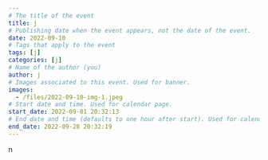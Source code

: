 ```yaml
---
# The title of the event
title: j
# Publishing date when the event appears, not the date of the event.
date: 2022-09-10
# Tags that apply to the event
tags: [j]
categories: [j]
# Name of the author (you)
author: j
# Images associated to this event. Used for banner.
images:
  - /files/2022-09-10-img-1.jpeg
# Start date and time. Used for calendar page.
start_date: 2022-09-01 20:32:13
# End date and time (defaults to one hour after start). Used for calendar page.
end_date: 2022-09-28 20:32:19
---
```


n
